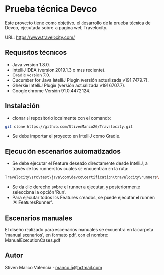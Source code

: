 # Prueba técnica Devco

Este proyecto tiene como objetivo, el desarrollo de la prueba técnica de Devco, ejecutada sobre la pagina web Travelocity.

URL: https://www.travelocity.com/

## Requisitos técnicos

* Java version 1.8.0.
* IntelliJ IDEA (version 2019.1.3 o mas reciente).
* Gradle version 7.0.
* Cucumber for Java IntelliJ Plugin (versión actualizada v191.7479.7).
* Gherkin IntelliJ Plugin (versión actualizada v191.6707.7).
* Google chrome Versión 91.0.4472.124.

## Instalación

* clonar el repositorio localmente con el comando:
```bash
git clone https://github.com/StivenManco26/Travelocity.git
```
* Se debe importar el proyecto en IntelliJ como Gradle.

## Ejecución escenarios automatizados

* Se debe ejecutar el Feature deseado directamente desde IntelliJ, a través de los runners los cuales se encuentran en la ruta:
```bash
Travelocity\src\test\java\com\devco\certification\travelocity\runners\
```

* Se da clic derecho sobre el runner a ejecutar, y posteriormente selecciona la opción 'Run'.
* Para ejecutar todos los Features creados, se puede ejecutar el runner: 'AllFeaturesRunner'.

## Escenarios manuales
El diseño realizado para escenarios manuales se encuentra en la carpeta 'manual scenarios', en formato pdf, con el nombre: ManualExecutionCases.pdf

## Autor
Stiven Manco Valencia - manco.5@hotmail.com